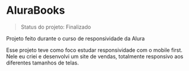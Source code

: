 <h1> AluraBooks </h1>

> Status do projeto: Finalizado

<p> Projeto feito durante o curso de responsividade da Alura </p>
<p> Esse projeto teve como foco estudar responsividade com o mobile first. Nele eu criei e desenvolvi um site de vendas, totalmente responsivo aos diferentes tamanhos de telas. </p>

